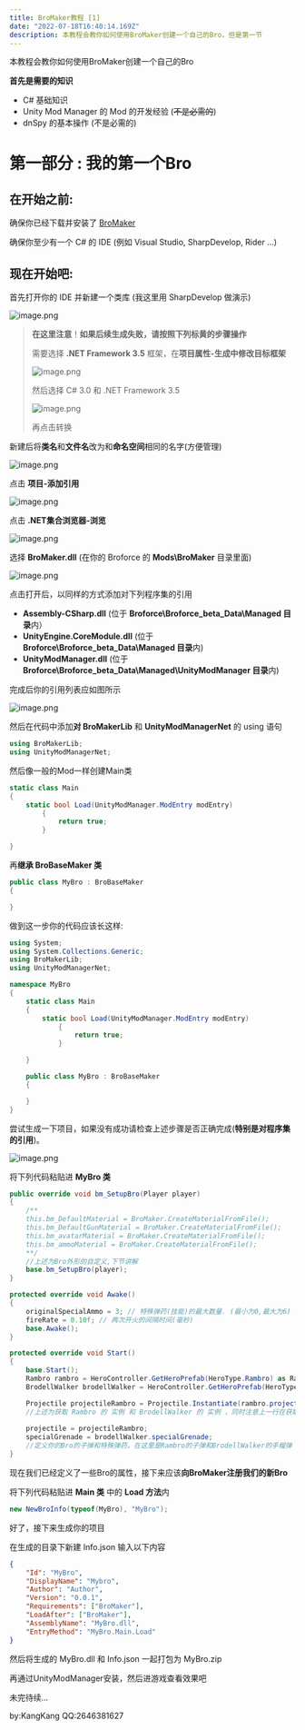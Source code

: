 ```yaml
---
title: BroMaker教程 [1]
date: "2022-07-18T16:40:14.169Z"
description: 本教程会教你如何使用BroMaker创建一个自己的Bro，但是第一节
---
```

本教程会教你如何使用BroMaker创建一个自己的Bro

**首先是需要的知识**

* C# 基础知识
* Unity Mod Manager 的 Mod 的开发经验 (~~不是必需的~~)
* dnSpy 的基本操作 (不是必需的)

# 第一部分 : 我的第一个Bro

## 在开始之前:

确保你已经下载并安装了 [BroMaker](https://www.nexusmods.com/broforce/mods/13) 

确保你至少有一个 C# 的 IDE (例如 Visual Studio, SharpDevelop, Rider ...)

## 现在开始吧:

首先打开你的 IDE 并新建一个类库 (我这里用 SharpDevelop 做演示)

![image.png](assets/image-20220612200707-t8widea.png)

> **在这里注意**！**如果后续生成失败，请按照下列标黄的步骤操作**
>
> 需要选择 **.NET Framework 3.5** 框架，在**项目属性-生成中修改目标框架**
>
> ![image.png](assets/image-20220612203520-9jfyblm.png)
>
> 然后选择 C# 3.0 和 .NET Framework 3.5
>
> ![image.png](assets/image-20220612203954-y9rw9wq.png)
>
> 再点击转换
>

新建后将**类名**和**文件名**改为和**命名空间**相同的名字(方便管理)

![image.png](assets/image-20220612201104-f72igpu.png)

点击 **项目-添加引用**

![image.png](assets/image-20220612201218-9oy7xb8.png)

点击 **.NET集合浏览器-浏览**

![image.png](assets/image-20220612201303-nyr9sgq.png)

选择 **BroMaker.dll** (在你的 Broforce 的 **Mods\BroMaker** 目录里面)

![image.png](assets/image-20220612201541-2kykdev.png)

点击打开后，以同样的方式添加对下列程序集的引用

* **Assembly-CSharp.dll** (位于 **Broforce\Broforce_beta_Data\Managed 目录**内）
* **UnityEngine.CoreModule.dll** (位于 **Broforce\Broforce_beta_Data\Managed 目录**内)
* **UnityModManager.dll** (位于 **Broforce\Broforce_beta_Data\Managed\UnityModManager 目录**内)

完成后你的引用列表应如图所示

![image.png](assets/image-20220612210336-22hzqem.png)

然后在代码中添加**对 BroMakerLib** 和 **UnityModManagerNet** 的 using 语句

```c#
using BroMakerLib;
using UnityModManagerNet;
```

然后像一般的Mod一样创建Main类

```c#
static class Main
{
	static bool Load(UnityModManager.ModEntry modEntry)
        {
            return true;
        }

}
```

再**继承 BroBaseMaker 类**

```c#
public class MyBro : BroBaseMaker
{

}
```

做到这一步你的代码应该长这样:

```c#
using System;
using System.Collections.Generic;
using BroMakerLib;
using UnityModManagerNet;

namespace MyBro
{
	static class Main
	{
		static bool Load(UnityModManager.ModEntry modEntry)
	        {
	            return true;
	        }

	}

	public class MyBro : BroBaseMaker
	{

	}
}
```

尝试生成一下项目，如果没有成功请检查上述步骤是否正确完成(**特别是对程序集的引用**)。

![image.png](assets/image-20220612203242-fiuo5vn.png)

将下列代码粘贴进 **MyBro 类**

```c#
public override void bm_SetupBro(Player player)
{
	/**
	this.bm_DefaultMaterial = BroMaker.CreateMaterialFromFile();
	this.bm_DefaultGunMaterial = BroMaker.CreateMaterialFromFile();
	this.bm_avatarMaterial = BroMaker.CreateMaterialFromFile();
	this.bm_ammoMaterial = BroMaker.CreateMaterialFromFile();
	**/
	//上述为Bro外形的自定义,下节讲解
	base.bm_SetupBro(player);
}

protected override void Awake()
{
	originalSpecialAmmo = 3; // 特殊弹药(技能)的最大数量. (最小为0,最大为6)
	fireRate = 0.10f; // 两次开火的间隔时间(毫秒)
	base.Awake();
}

protected override void Start()
{
	base.Start();
	Rambro rambro = HeroController.GetHeroPrefab(HeroType.Rambro) as Rambro;
	BrodellWalker brodellWalker = HeroController.GetHeroPrefab(HeroType.BrodellWalker) as BrodellWalker;

	Projectile projectileRambro = Projectile.Instantiate(rambro.projectile, rambro.projectile.transform);
	//上述为获取 Rambro 的 实例 和 BrodellWalker 的 实例 ，同时注意上一行在获取子弹时必须要写（会在下一节讲解）
			  
	projectile = projectileRambro; 
	specialGrenade = brodellWalker.specialGrenade;		  
	//定义你的Bro的子弹和特殊弹药，在这里是Rambro的子弹和BrodellWalker的手榴弹
}
```

现在我们已经定义了一些Bro的属性，接下来应该**向BroMaker注册我们的新Bro**

将下列代码粘贴进 **Main 类** 中的 **Load 方法**内

```c#
new NewBroInfo(typeof(MyBro), "MyBro");
```

好了，接下来生成你的项目

在生成的目录下新建 Info.json 输入以下内容

```json
{
    "Id": "MyBro",
    "DisplayName": "Mybro",
    "Author": "Author",
    "Version": "0.0.1",
    "Requirements": ["BroMaker"],
    "LoadAfter": ["BroMaker"],
    "AssemblyName": "MyBro.dll",
    "EntryMethod": "MyBro.Main.Load"
}
```

然后将生成的 MyBro.dll 和 Info.json 一起打包为 MyBro.zip

再通过UnityModManager安装，然后进游戏查看效果吧


未完待续...


by:KangKang QQ:2646381627

